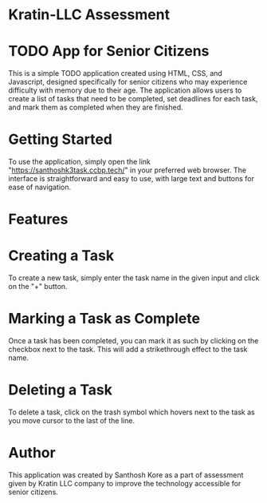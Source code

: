 # Kratin-LLC Assessment

# TODO App for Senior Citizens

This is a simple TODO application created using HTML, CSS, and Javascript, designed specifically for senior citizens who may experience difficulty with memory due to their age. The application allows users to create a list of tasks that need to be completed, set deadlines for each task, and mark them as completed when they are finished.

# Getting Started

To use the application, simply open the link "https://santhoshk3task.ccbp.tech/" in your preferred web browser. The interface is straightforward and easy to use, with large text and buttons for ease of navigation.

# Features

# Creating a Task
To create a new task, simply enter the task name in the given input and click on the "+" button.

# Marking a Task as Complete
Once a task has been completed, you can mark it as such by clicking on the checkbox next to the task. This will add a strikethrough effect to the task name.

# Deleting a Task
To delete a task, click on the trash symbol which hovers next to the task as you move cursor to the last of the line. 

# Author
This application was created by Santhosh Kore as a part of assessment given by Kratin LLC company to improve the technology accessible for senior citizens.


